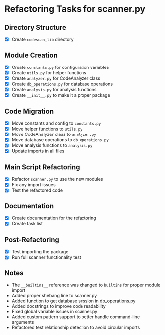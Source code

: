 # Refactoring Tasks for scanner.py

## Directory Structure
- [x] Create `codescan_lib` directory

## Module Creation
- [x] Create `constants.py` for configuration variables
- [x] Create `utils.py` for helper functions
- [x] Create `analyzer.py` for CodeAnalyzer class
- [x] Create `db_operations.py` for database operations
- [x] Create `analysis.py` for analysis functions
- [x] Create `__init__.py` to make it a proper package

## Code Migration
- [x] Move constants and config to `constants.py`
- [x] Move helper functions to `utils.py`
- [x] Move CodeAnalyzer class to `analyzer.py`
- [x] Move database operations to `db_operations.py`
- [x] Move analysis functions to `analysis.py`
- [x] Update imports in all files

## Main Script Refactoring
- [x] Refactor `scanner.py` to use the new modules
- [x] Fix any import issues
- [x] Test the refactored code

## Documentation
- [x] Create documentation for the refactoring
- [x] Create task list

## Post-Refactoring
- [x] Test importing the package
- [x] Run full scanner functionality test

## Notes
- The `__builtins__` reference was changed to `builtins` for proper module import
- Added proper shebang line to scanner.py
- Added function to get database session in db_operations.py
- Added docstrings to improve code readability
- Fixed global variable issues in scanner.py
- Added custom pattern support to better handle command-line arguments
- Refactored test relationship detection to avoid circular imports
